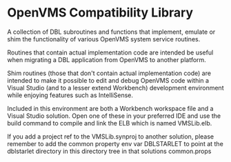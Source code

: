
# OpenVMS Compatibility Library

A collection of DBL subroutines and functions that implement, emulate or
shim the functionality of various OpenVMS system service routines.

Routines that contain actual implementation code are intended be useful
when migrating a DBL application from OpenVMS to another platform.

Shim routines (those that don't contain actual implementation code) are
intended to make it possible to edit and debug OpenVMS code within a Visual
Studio (and to a lesser extend Workbench) development environment while
enjoying features such as IntelliSense.

Included in this environment are both a Workbench workspace file and a
Visual Studio solution. Open one of these in your preferred IDE and use
the build command to compile and link the ELB which is named VMSLib.elb.

If you add a project ref to the VMSLib.synproj to another solution, please remember to add
the common property env var DBLSTARLET to point at the dblstarlet directory 
in this directory tree in that solutions common.props
